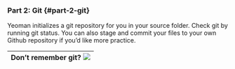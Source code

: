 ### Part 2: Git {#part-2-git}

Yeoman initializes a git repository for you in your source folder. Check git by running git status. You can also stage and commit your files to your own Github repository if you’d like more practice.

| Don’t remember git? ![](images/image03.png) |
| --- |